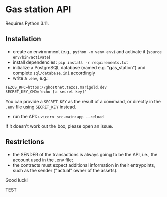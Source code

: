 # Gas station API

Requires Python 3.11.

## Installation
- create an environment (e.g., `python -m venv env`) and activate it (`source env/bin/activate`)
- install dependencies: `pip install -r requirements.txt`
- initialize a PostgreSQL database (named e.g. "gas_station") and complete `sql/database.ini` accordingly
- write a `.env`, e.g.:

```
TEZOS_RPC=https://ghostnet.tezos.marigold.dev
SECRET_KEY_CMD='echo [a secret key]'
```

You can provide a `SECRET_KEY` as the result of a command, or directly in the `.env` file using
`SECRET_KEY` instead.

- run the API: `uvicorn src.main:app --reload`

If it doesn't work out the box, please open an issue.

## Restrictions

- the SENDER of the transactions is always going to be the API, i.e., the account used in the .env
  file;
- the contracts must expect additional information in their entrypoints, such as the sender
  ("actual" owner of the assets).

Good luck!

TEST